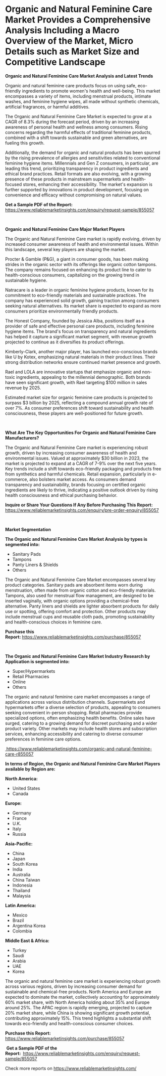 <p><h1>Organic and Natural Feminine Care Market Provides a Comprehensive Analysis Including a Macro Overview of the Market, Micro Details such as Market Size and Competitive Landscape</h1></p><p><strong>Organic and Natural Feminine Care Market Analysis and Latest Trends</strong></p>
<p><p>Organic and natural feminine care products focus on using safe, eco-friendly ingredients to promote women's health and well-being. This market encompasses a variety of items, including menstrual products, intimate washes, and feminine hygiene wipes, all made without synthetic chemicals, artificial fragrances, or harmful additives. </p><p>The Organic and Natural Feminine Care Market is expected to grow at a CAGR of 8.3% during the forecast period, driven by an increasing awareness of personal health and wellness among consumers. Rising concerns regarding the harmful effects of traditional feminine products, combined with a shift towards sustainable and green alternatives, are fueling this growth. </p><p>Additionally, the demand for organic and natural products has been spurred by the rising prevalence of allergies and sensitivities related to conventional feminine hygiene items. Millennials and Gen Z consumers, in particular, are leading this trend, prioritizing transparency in product ingredients and ethical brand practices. Retail formats are also evolving, with a growing presence of these products in mainstream supermarkets and health-focused stores, enhancing their accessibility. The market's expansion is further supported by innovations in product development, focusing on convenience and efficacy without compromising on natural values.</p></p>
<p><strong>Get a Sample PDF of the Report:&nbsp;</strong> <a href="https://www.reliablemarketinsights.com/enquiry/request-sample/855057?utm_campaign=2129&utm_medium=2&utm_source=Github&utm_content=ia&utm_term=06022025&utm_id=organic-and-natural-feminine-care">https://www.reliablemarketinsights.com/enquiry/request-sample/855057</a></p>
<p>&nbsp;</p>
<p><strong>Organic and Natural Feminine Care Major Market Players</strong></p>
<p><p>The Organic and Natural Feminine Care market is rapidly evolving, driven by increased consumer awareness of health and environmental issues. Within this landscape, several key players are shaping the market.</p><p>Procter & Gamble (P&G), a giant in consumer goods, has been making strides in the organic sector with its offerings like organic cotton tampons. The company remains focused on enhancing its product line to cater to health-conscious consumers, capitalizing on the growing trend in sustainable hygiene.</p><p>Natracare is a leader in organic feminine hygiene products, known for its commitment to eco-friendly materials and sustainable practices. The company has experienced solid growth, gaining traction among consumers seeking natural alternatives. Its market share is expected to expand as more consumers prioritize environmentally friendly products.</p><p>The Honest Company, founded by Jessica Alba, positions itself as a provider of safe and effective personal care products, including feminine hygiene items. The brand's focus on transparency and natural ingredients has helped it capture a significant market segment, with revenue growth projected to continue as it diversifies its product offerings.</p><p>Kimberly-Clark, another major player, has launched eco-conscious brands like U by Kotex, emphasizing natural materials in their product lines. Their strong distribution networks ensure continued market presence and growth.</p><p>Rael and LOLA are innovative startups that emphasize organic and non-toxic ingredients, appealing to the millennial demographic. Both brands have seen significant growth, with Rael targeting $100 million in sales revenue by 2025.</p><p>Estimated market size for organic feminine care products is projected to surpass $3 billion by 2025, reflecting a compound annual growth rate of over 7%. As consumer preferences shift toward sustainability and health consciousness, these players are well-positioned for future growth.</p></p>
<p>&nbsp;</p>
<p><strong>What Are The Key Opportunities For Organic and Natural Feminine Care Manufacturers?</strong></p>
<p><p>The Organic and Natural Feminine Care market is experiencing robust growth, driven by increasing consumer awareness of health and environmental issues. Valued at approximately $30 billion in 2023, the market is projected to expand at a CAGR of 7-9% over the next five years. Key trends include a shift towards eco-friendly packaging and products free from synthetics and harmful chemicals. Retail expansion, particularly in e-commerce, also bolsters market access. As consumers demand transparency and sustainability, brands focusing on certified organic ingredients are likely to thrive, indicating a positive outlook driven by rising health consciousness and ethical purchasing behavior.</p></p>
<p><strong>Inquire or Share Your Questions If Any Before Purchasing This Report:</strong> <a href="https://www.reliablemarketinsights.com/enquiry/pre-order-enquiry/855057?utm_campaign=2129&utm_medium=2&utm_source=Github&utm_content=ia&utm_term=06022025&utm_id=organic-and-natural-feminine-care">https://www.reliablemarketinsights.com/enquiry/pre-order-enquiry/855057</a></p>
<p>&nbsp;</p>
<p><strong>Market Segmentation</strong></p>
<p><strong>The Organic and Natural Feminine Care Market Analysis by types is segmented into:</strong></p>
<p><ul><li>Sanitary Pads</li><li>Tampons</li><li>Panty Liners & Shields</li><li>Others</li></ul></p>
<p><p>The Organic and Natural Feminine Care Market encompasses several key product categories. Sanitary pads are absorbent items worn during menstruation, often made from organic cotton and eco-friendly materials. Tampons, also used for menstrual flow management, are designed to be inserted vaginally, with organic options providing a chemical-free alternative. Panty liners and shields are lighter absorbent products for daily use or spotting, offering comfort and protection. Other products may include menstrual cups and reusable cloth pads, promoting sustainability and health-conscious choices in feminine care.</p></p>
<p><strong>Purchase this Report:&nbsp;</strong><a href="https://www.reliablemarketinsights.com/purchase/855057?utm_campaign=2129&utm_medium=2&utm_source=Github&utm_content=ia&utm_term=06022025&utm_id=organic-and-natural-feminine-care">https://www.reliablemarketinsights.com/purchase/855057</a></p>
<p>&nbsp;</p>
<p><strong>The Organic and Natural Feminine Care Market Industry Research by Application is segmented into:</strong></p>
<p><ul><li>Super/Hypermarkets</li><li>Retail Pharmacies</li><li>Online</li><li>Others</li></ul></p>
<p><p>The organic and natural feminine care market encompasses a range of applications across various distribution channels. Supermarkets and hypermarkets offer a diverse selection of products, appealing to consumers seeking convenient in-person shopping. Retail pharmacies provide specialized options, often emphasizing health benefits. Online sales have surged, catering to a growing demand for discreet purchasing and a wider product variety. Other markets may include health stores and subscription services, enhancing accessibility and catering to diverse consumer preferences in feminine care options.</p></p>
<p><a href="https://www.reliablemarketinsights.com/organic-and-natural-feminine-care-r855057?utm_campaign=2129&utm_medium=2&utm_source=Github&utm_content=ia&utm_term=06022025&utm_id=organic-and-natural-feminine-care">&nbsp;https://www.reliablemarketinsights.com/organic-and-natural-feminine-care-r855057</a></p>
<p><strong>In terms of Region, the Organic and Natural Feminine Care Market Players available by Region are:</strong></p>
<p>
    <p> <strong> North America: </strong>
        <ul>
            <li>United States</li>
            <li>Canada</li>
        </ul>
        </p> 
    <p> <strong> Europe: </strong>
        <ul>
            <li>Germany</li>
            <li>France</li>
            <li>U.K.</li>
            <li>Italy</li>
            <li>Russia</li>
        </ul>
        </p> 
    <p> <strong> Asia-Pacific: </strong>
        <ul>
            <li>China</li>
            <li>Japan</li>
            <li>South Korea</li>
            <li>India</li>
            <li>Australia</li>
            <li>China Taiwan</li>
            <li>Indonesia</li>
            <li>Thailand</li>
            <li>Malaysia</li>
        </ul>
        </p> 
    <p> <strong> Latin America: </strong>
        <ul>
            <li>Mexico</li>
            <li>Brazil</li>
            <li>Argentina Korea</li>
            <li>Colombia</li>
        </ul>
        </p> 
    <p> <strong> Middle East & Africa: </strong>
        <ul>
            <li>Turkey</li>
            <li>Saudi</li>
            <li>Arabia</li>
            <li>UAE</li>
            <li>Korea</li>
        </ul>
    </p>
    </p>
<p><p>The organic and natural feminine care market is experiencing robust growth across various regions, driven by increasing consumer demand for sustainable and chemical-free products. North America and Europe are expected to dominate the market, collectively accounting for approximately 60% market share, with North America holding about 35% and Europe around 25%. The APAC region is rapidly emerging, projected to capture 20% market share, while China is showing significant growth potential, contributing approximately 15%. This trend highlights a substantial shift towards eco-friendly and health-conscious consumer choices.</p></p>
<p><strong>Purchase this Report: </strong><a href="https://www.reliablemarketinsights.com/purchase/855057?utm_campaign=2129&utm_medium=2&utm_source=Github&utm_content=ia&utm_term=06022025&utm_id=organic-and-natural-feminine-care">https://www.reliablemarketinsights.com/purchase/855057</a></p>
<p>&nbsp;<strong>Get a Sample PDF of the Report:&nbsp;&nbsp;</strong><a href="https://www.reliablemarketinsights.com/enquiry/request-sample/855057?utm_campaign=2129&utm_medium=2&utm_source=Github&utm_content=ia&utm_term=06022025&utm_id=organic-and-natural-feminine-care">https://www.reliablemarketinsights.com/enquiry/request-sample/855057</a></p>
<p><strong></strong></p>
<p>Check more reports on <a href="https://www.reliablemarketinsights.com/?utm_campaign=2129&utm_medium=2&utm_source=Github&utm_content=ia&utm_term=06022025&utm_id=organic-and-natural-feminine-care">https://www.reliablemarketinsights.com/</a></p>